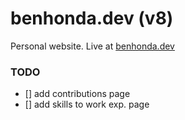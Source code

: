 # benhonda.dev (v8)

Personal website. Live at [benhonda.dev](https://www.benhonda.dev)

### TODO

- [] add contributions page
- [] add skills to work exp. page
